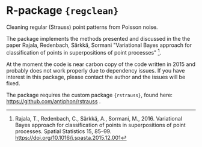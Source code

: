 # R-package `{regclean}`

Cleaning regular (Strauss) point patterns from Poisson noise. 

The package implements the methods presented and discussed in the the paper Rajala, Redenbach, Särkkä, Sormani "Variational Bayes approach for classification of points in superpositions of point processes" [^pap].

At the moment the code is near carbon copy of the code written in 2015 and probably does not work properly due to dependency issues. If you have interest in this package, please contact the author and the issues will be fixed.

The package requires the custom package `{rstrauss}`, found here: https://github.com/antiphon/rstrauss .


[^pap]: Rajala, T., Redenbach, C., Särkkä, A., Sormani, M., 2016. Variational Bayes approach for classification of points in superpositions of point processes. Spatial Statistics 15, 85–99. https://doi.org/10.1016/j.spasta.2015.12.001



